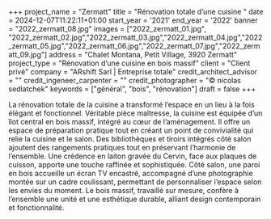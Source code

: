 +++
project_name = "Zermatt"
title = "Rénovation totale d’une cuisine "
date = 2024-12-07T11:22:11+01:00
start_year = '2021'
end_year = '2022'
banner = "2022_zermatt_08.jpg"
images = ["2022_zermatt_01.jpg", "2022_zermatt_02.jpg","2022_zermatt_03.jpg","2022_zermatt_04.jpg","2022_zermatt_05.jpg","2022_zermatt_06.jpg","2022_zermatt_07.jpg","2022_zermatt_09.jpg"]
address = "Chalet Montana, Petit Village, 3920 Zermatt"
project_type = "Rénovation d’une cuisine en bois massif"
client = "Client privé"
company = "ARshift Sarl | Entreprise totale"
credit_architect_advisor = ""
credit_ingeneer_carpenter = ""
credit_photographer = "© nicolas sedlatchek"
keywords = ["général", "bois", "rénovation"]
draft = false
+++


La rénovation totale de la cuisine a transformé l’espace en un lieu à la fois élégant et fonctionnel. Véritable pièce maîtresse, la cuisine est équipée d’un îlot central en bois massif, intégré au cœur de l’aménagement. Il offre un espace de préparation pratique tout en créant un point de convivialité qui relie la cuisine et le salon. Des bibliothèques et tiroirs intégrés côté salon ajoutent des rangements pratiques tout en préservant l’harmonie de l’ensemble.
Une crédence en laiton gravée du Cervin, face aux plaques de cuisson, apporte une touche raffinée et sophistiquée. Côté salon, une paroi en bois accueille un écran TV encastré, accompagné d’une photographie montée sur un cadre coulissant, permettant de personnaliser l’espace selon les envies du moment. Le bois massif, travaillé sur mesure, confère à l’ensemble une unité et une esthétique durable, alliant design contemporain et fonctionnalité.